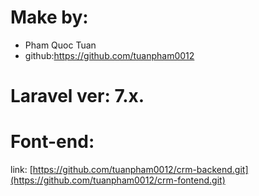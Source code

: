 # Make by: 
  - Pham Quoc Tuan
  - github:https://github.com/tuanpham0012

# Laravel ver: 7.x.

# Font-end: 
  link: [https://github.com/tuanpham0012/crm-backend.git](https://github.com/tuanpham0012/crm-fontend.git)
